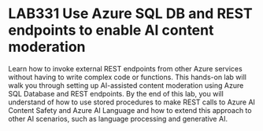 # LAB331 Use Azure SQL DB and REST endpoints to enable AI content moderation

Learn how to invoke external REST endpoints from other Azure services without having to write complex code or functions. This hands-on lab will walk you through setting up AI-assisted content moderation using Azure SQL Database and REST endpoints. By the end of this lab, you will understand of how to use stored procedures to make REST calls to Azure AI Content Safety and Azure AI Language and how to extend this approach to other AI scenarios, such as language processing and generative AI.